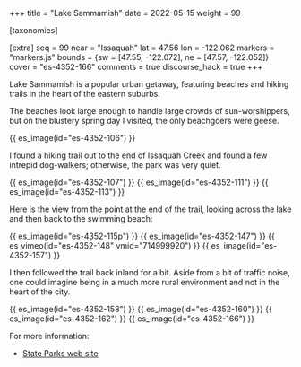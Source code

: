 +++
title = "Lake Sammamish"
date = 2022-05-15
weight = 99

[taxonomies]

[extra]
seq = 99
near = "Issaquah"
lat = 47.56
lon = -122.062
markers = "markers.js"
bounds = {sw = [47.55, -122.072], ne = [47.57, -122.052]}
cover = "es-4352-166"
comments = true
discourse_hack = true
+++

Lake Sammamish is a popular urban getaway, featuring beaches and hiking trails in the heart of the eastern suburbs.

<!-- more -->

The beaches look large enough to handle large crowds of sun-worshippers, but on the blustery spring day I visited, the only beachgoers were geese.

{{ es_image(id="es-4352-106") }}

I found a hiking trail out to the end of Issaquah Creek and found a few intrepid dog-walkers; otherwise, the park was very quiet.

{{ es_image(id="es-4352-107") }}
{{ es_image(id="es-4352-111") }}
{{ es_image(id="es-4352-113") }}

Here is the view from the point at the end of the trail, looking across the lake and then back to the swimming beach:

{{ es_image(id="es-4352-115p") }}
{{ es_image(id="es-4352-147") }}
{{ es_vimeo(id="es-4352-148" vmid="714999920") }}
{{ es_image(id="es-4352-157") }}

I then followed the trail back inland for a bit. Aside from a bit of traffic noise, one could imagine being in a much more rural environment and not in the heart of the city.

{{ es_image(id="es-4352-158") }}
{{ es_image(id="es-4352-160") }}
{{ es_image(id="es-4352-162") }}
{{ es_image(id="es-4352-166") }}

For more information:

* [State Parks web site](https://www.parks.wa.gov/533/Lake-Sammamish)
